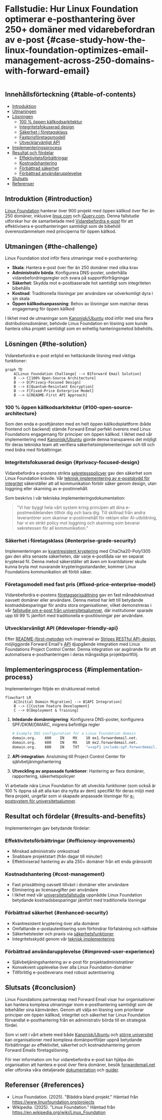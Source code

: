 # Fallstudie: Hur Linux Foundation optimerar e-posthantering över 250+ domäner med vidarebefordran av e-post {#case-study-how-the-linux-foundation-optimizes-email-management-across-250-domains-with-forward-email}

<img loading="lazy" src="/img/articles/linux-foundation.webp" alt="" class="rounded-lg" />

## Innehållsförteckning {#table-of-contents}

* [Introduktion](#introduction)
* [Utmaningen](#the-challenge)
* [Lösningen](#the-solution)
  * [100 % öppen källkodsarkitektur](#100-open-source-architecture)
  * [Integritetsfokuserad design](#privacy-focused-design)
  * [Säkerhet i företagsklass](#enterprise-grade-security)
  * [Fastprisföretagsmodell](#fixed-price-enterprise-model)
  * [Utvecklarvänligt API](#developer-friendly-api)
* [Implementeringsprocess](#implementation-process)
* [Resultat och fördelar](#results-and-benefits)
  * [Effektivitetsförbättringar](#efficiency-improvements)
  * [Kostnadshantering](#cost-management)
  * [Förbättrad säkerhet](#enhanced-security)
  * [Förbättrad användarupplevelse](#improved-user-experience)
* [Slutsats](#conclusion)
* [Referenser](#references)

## Introduktion {#introduction}

[Linux Foundation](https://en.wikipedia.org/wiki/Linux_Foundation) hanterar över 900 projekt med öppen källkod över fler än 250 domäner, inklusive [linux.com](https://www.linux.com/) och [jQuery.com](https://jquery.com/). Denna fallstudie utforskar hur de samarbetade med [Vidarebefordra e-post](https://forwardemail.net) för att effektivisera e-posthanteringen samtidigt som de bibehöll överensstämmelsen med principerna för öppen källkod.

## Utmaningen {#the-challenge}

Linux Foundation stod inför flera utmaningar med e-posthantering:

* **Skala**: Hantera e-post över fler än 250 domäner med olika krav
* **Administrativ börda**: Konfigurera DNS-poster, underhålla vidarebefordringsregler och svara på supportförfrågningar
* **Säkerhet**: Skydda mot e-postbaserade hot samtidigt som integriteten bibehålls
* **Kostnad**: Traditionella lösningar per användare var oöverkomligt dyra i sin skala
* **Öppen källkodsanpassning**: Behov av lösningar som matchar deras engagemang för öppen källkod

I likhet med de utmaningar som [Kanonisk/Ubuntu](https://forwardemail.net/blog/docs/canonical-ubuntu-email-enterprise-case-study) stod inför med sina flera distributionsdomäner, behövde Linux Foundation en lösning som kunde hantera olika projekt samtidigt som en enhetlig hanteringsmetod bibehölls.

## Lösningen {#the-solution}

Vidarebefordra e-post erbjöd en heltäckande lösning med viktiga funktioner:

```mermaid
graph TD
    A[Linux Foundation Challenge] --> B[Forward Email Solution]
    B --> C[100% Open-Source Architecture]
    B --> D[Privacy-Focused Design]
    B --> E[Quantum-Resistant Encryption]
    B --> F[Fixed-Price Enterprise Model]
    B --> G[README-First API Approach]
```

### 100 % öppen källkodsarkitektur {#100-open-source-architecture}

Som den enda e-posttjänsten med en helt öppen källkodsplattform (både frontend och backend) stämde Forward Email perfekt överens med Linux Foundations engagemang för principer om öppen källkod. I likhet med vår implementering med [Kanonisk/Ubuntu](https://forwardemail.net/blog/docs/canonical-ubuntu-email-enterprise-case-study) gjorde denna transparens det möjligt för deras tekniska team att verifiera säkerhetsimplementeringar och till och med bidra med förbättringar.

### Integritetsfokuserad design {#privacy-focused-design}

Vidarebefordra e-postens strikta [sekretesspolicyer](https://forwardemail.net/privacy) gav den säkerhet som Linux Foundation krävde. Vår [teknisk implementering av e-postskydd för integritet](https://forwardemail.net/blog/docs/email-privacy-protection-technical-implementation) säkerställer att all kommunikation förblir säker genom design, utan loggning eller skanning av e-postinnehåll.

Som beskrivs i vår tekniska implementeringsdokumentation:

> "Vi har byggt hela vårt system kring principen att dina e-postmeddelanden tillhör dig och bara dig. Till skillnad från andra leverantörer som skannar e-postinnehåll för reklam eller AI-utbildning, har vi en strikt policy mot loggning och skanning som bevarar sekretessen för all kommunikation."

### Säkerhet i företagsklass {#enterprise-grade-security}

Implementeringen av [kvantresistent kryptering](https://forwardemail.net/blog/docs/best-quantum-safe-encrypted-email-service) med ChaCha20-Poly1305 gav den allra senaste säkerheten, där varje e-postlåda var en separat krypterad fil. Denna metod säkerställer att även om kvantdatorer skulle kunna bryta mot nuvarande krypteringsstandarder, kommer Linux Foundations kommunikation att förbli säker.

### Företagsmodell med fast pris {#fixed-price-enterprise-model}

Vidarebefordra e-postens [företagsprissättning](https://forwardemail.net/pricing) gav en fast månadskostnad oavsett domäner eller användare. Denna metod har lett till betydande kostnadsbesparingar för andra stora organisationer, vilket demonstreras i vår [fallstudie om e-post från universitetsalumner](https://forwardemail.net/blog/docs/alumni-email-forwarding-university-case-study), där institutioner sparade upp till 99 % jämfört med traditionella e-postlösningar per användare.

### Utvecklarvänligt API {#developer-friendly-api}

Efter [README-först-metoden](https://tom.preston-werner.com/2010/08/23/readme-driven-development) och inspirerad av [Stripes RESTful API-design](https://amberonrails.com/building-stripes-api), möjliggjorde Forward Email's [API](https://forwardemail.net/api) djupgående integration med Linux Foundations Project Control Center. Denna integration var avgörande för att automatisera e-posthanteringen i deras mångsidiga projektportfölj.

## Implementeringsprocess {#implementation-process}

Implementeringen följde en strukturerad metod:

```mermaid
flowchart LR
    A[Initial Domain Migration] --> B[API Integration]
    B --> C[Custom Feature Development]
    C --> D[Deployment & Training]
```

1. **Inledande domänmigrering**: Konfigurera DNS-poster, konfigurera SPF/DKIM/DMARC, migrera befintliga regler

   ```sh
   # Example DNS configuration for a Linux Foundation domain
   domain.org.    600    IN    MX    10 mx1.forwardemail.net.
   domain.org.    600    IN    MX    10 mx2.forwardemail.net.
   domain.org.    600    IN    TXT   "v=spf1 include:spf.forwardemail.net -all"
   ```

2. **API-integration**: Anslutning till Project Control Center för självbetjäningshantering

3. **Utveckling av anpassade funktioner**: Hantering av flera domäner, rapportering, säkerhetspolicyer

Vi arbetade nära Linux Foundation för att utveckla funktioner (som också är 100 % öppna så att alla kan dra nytta av dem) specifikt för deras miljö med flera projekt, ungefär som vi skapade anpassade lösningar för [e-postsystem för universitetsalumner](https://forwardemail.net/blog/docs/alumni-email-forwarding-university-case-study).

## Resultat och fördelar {#results-and-benefits}

Implementeringen gav betydande fördelar:

### Effektivitetsförbättringar {#efficiency-improvements}

* Minskad administrativ omkostnad
* Snabbare projektstart (från dagar till minuter)
* Effektiviserad hantering av alla 250+ domäner från ett enda gränssnitt

### Kostnadshantering {#cost-management}

* Fast prissättning oavsett tillväxt i domäner eller användare
* Eliminering av licensavgifter per användare
* I likhet med vår [universitetsfallstudie](https://forwardemail.net/blog/docs/alumni-email-forwarding-university-case-study) uppnådde Linux Foundation betydande kostnadsbesparingar jämfört med traditionella lösningar

### Förbättrad säkerhet {#enhanced-security}

* Kvantresistent kryptering över alla domäner
* Omfattande e-postautentisering som förhindrar förfalskning och nätfiske
* Säkerhetstester och praxis via [säkerhetsfunktioner](https://forwardemail.net/security)
* Integritetsskydd genom vår [teknisk implementering](https://forwardemail.net/blog/docs/email-privacy-protection-technical-implementation)

### Förbättrad användarupplevelse {#improved-user-experience}

* Självbetjäningshantering av e-post för projektadministratörer
* Konsekvent upplevelse över alla Linux Foundation-domäner
* Tillförlitlig e-postleverans med robust autentisering

## Slutsats {#conclusion}

Linux Foundations partnerskap med Forward Email visar hur organisationer kan hantera komplexa utmaningar inom e-posthantering samtidigt som de bibehåller sina kärnvärden. Genom att välja en lösning som prioriterar principer om öppen källkod, integritet och säkerhet har Linux Foundation förvandlat e-posthantering från en administrativ börda till en strategisk fördel.

Som vi sett i vårt arbete med både [Kanonisk/Ubuntu](https://forwardemail.net/blog/docs/canonical-ubuntu-email-enterprise-case-study) och [större universitet](https://forwardemail.net/blog/docs/alumni-email-forwarding-university-case-study) kan organisationer med komplexa domänportföljer uppnå betydande förbättringar av effektivitet, säkerhet och kostnadshantering genom Forward Emails företagslösning.

För mer information om hur vidarebefordra e-post kan hjälpa din organisation att hantera e-post över flera domäner, besök [forwardemail.net](https://forwardemail.net) eller utforska våra detaljerade [dokumentation](https://forwardemail.net/email-api) och [guider](https://forwardemail.net/guides).

## Referenser {#references}

* Linux Foundation. (2025). "Bläddra bland projekt." Hämtad från <https://www.linuxfoundation.org/projects>
* Wikipedia. (2025). "Linux Foundation." Hämtad från <https://en.wikipedia.org/wiki/Linux_Foundation>